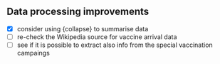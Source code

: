## Data processing improvements

- [X] consider using {collapse} to summarise data
- [ ] re-check the Wikipedia source for vaccine arrival data
- [ ] see if it is possible to extract also info from the special vaccination campaings
